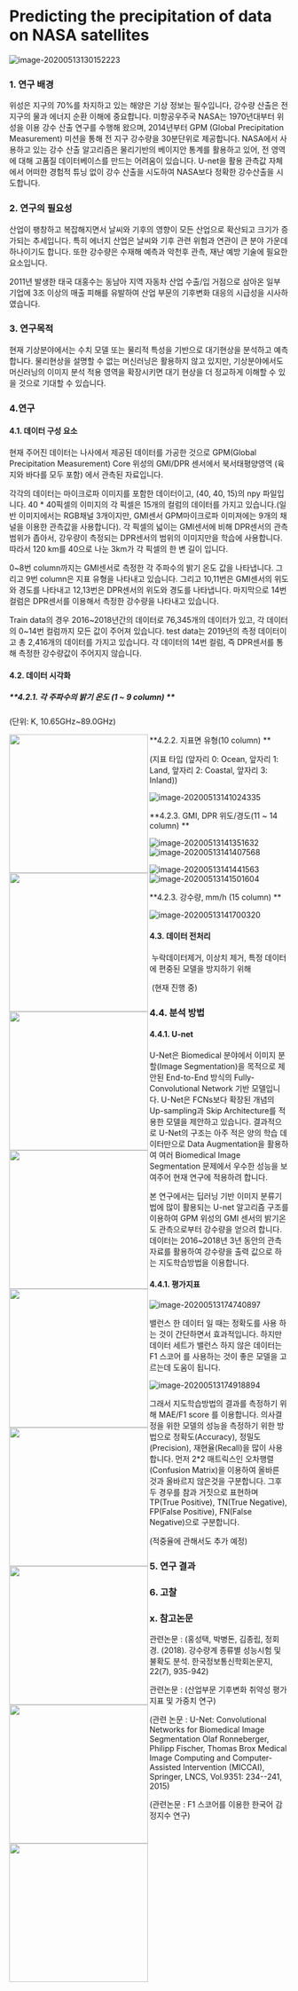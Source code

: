 # **Predicting the precipitation of data on NASA satellites**



![image-20200513130152223](C:\Users\hansol\AppData\Roaming\Typora\typora-user-images\image-20200513130152223.png)





### **1. 연구 배경**

  위성은 지구의 70%를 차지하고 있는 해양은 기상 정보는 필수입니다, 강수량 산출은 전지구의 물과 에너지 순환 이해에 중요합니다. 미항공우주국 NASA는 1970년대부터 위성을 이용 강수 산출 연구를 수행해 왔으며, 2014년부터 GPM (Global Precipitation Measurement) 미션을 통해 전 지구 강수량을 30분단위로 제공합니다. NASA에서 사용하고 있는 강수 산출 알고리즘은 물리기반의 베이지안 통계를 활용하고 있어, 전 영역에 대해 고품질 데이터베이스를 만드는 어려움이 있습니다. U-net을 활용 관측값 자체에서 어떠한 경험적 튜닝 없이 강수 산출을 시도하여 NASA보다 정확한 강수산출을 시도합니다.





### **2. 연구의 필요성**

  산업이 팽창하고 복잡해지면서 날씨와 기후의 영향이 모든 산업으로 확산되고 크기가 증가되는 추세입니다. 특히 에너지 산업은 날씨와 기후 관련 위험과 연관이 큰 분야 가운데 하나이기도 합니다. 또한 강수량은 수재해 예측과 악천후 관측, 재난 예방 기술에 필요한 요소입니다.

  2011년 발생한 태국 대홍수는 동남아 지역 자동차 산업 수출/입 거점으로 삼아온 일부 기업에 3조 이상의 매출 피해를 유발하여 산업 부문의 기후변화 대응의 시급성을 시사하였습니다.





### **3. 연구목적**

  현재 기상분야에서는 수치 모델 또는 물리적 특성을 기반으로 대기현상을 분석하고 예측합니다. 물리현상을 설명할 수 없는 머신러닝은 활용하지 않고 있지만, 기상분야에서도 머신러닝의 이미지 분석 적용 영역을 확장시키면 대기 현상을 더 정교하게 이해할 수 있을 것으로 기대할 수 있습니다. 





### **4.연구**

#### 4.1. 데이터 구성 요소

  현재 주어진 데이터는 나사에서 제공된 데이터를 가공한 것으로 GPM(Global Precipitation Measurement) Core 위성의 GMI/DPR 센서에서 북서태평양영역 (육지와 바다를 모두 포함) 에서 관측된 자료입니다.

  각각의 데이터는 마이크로파 이미지를 포함한 데이터이고, (40, 40, 15)의 npy 파일입니다.  40 * 40픽셀의 이미지의 각 픽셀은 15개의 컬럼의 데이터를 가지고 있습니다.(일반 이미지에서는 RGB채널 3개이지만, GMI센서 GPM마이크로파 이미져에는 9개의 채널을 이용한 관측값을 사용합니다). 각 픽셀의 넓이는 GMI센서에 비해 DPR센서의 관측범위가 좁아서, 강우량이 측정되는 DPR센서의 범위의 이미지만을 학습에 사용합니다. 따라서 120 km를 40으로 나눈 3km가 각 픽셀의 한 변 길이 입니다. 



  0~8번 column까지는 GMI센서로 측정한 각 주파수의 밝기 온도 값을 나타냅니다. 그리고 9번 column은 지표 유형을 나타내고 있습니다. 그리고 10,11번은 GMI센서의 위도와 경도를 나타내고 12,13번은 DPR센서의 위도와 경도를 나타냅니다. 마지막으로 14번컬럼은 DPR센서를 이용해서 측정한 강수량을 나타내고 있습니다. 



  Train data의 경우 2016~2018년간의 데이터로 76,345개의 데이터가 있고, 각 데이터의 0~14번 컬럼까지 모든 값이 주어져 있습니다.  test data는 2019년의 측정 데이터이고 총 2,416개의 데이터를 가지고 있습니다. 각 데이터의 14번 컬럼, 즉 DPR센서를 통해 측정한 강수량값이 주어지지 않습니다.



#### **4.2. 데이터 시각화**

##### **4.2.1. 각 주파수의 밝기 온도 (1 ~ 9 column) **

  (단위: K, 10.65GHz~89.0GHz)

<img src="C:\Users\hansol\AppData\Roaming\Typora\typora-user-images\image-20200513134743056.png" align="left" width="250" height="250"> <img src="C:\Users\hansol\AppData\Roaming\Typora\typora-user-images\image-20200513135738052.png" align="left" width="250" height="250">   <img src="C:\Users\hansol\AppData\Roaming\Typora\typora-user-images\image-20200513135815173.png" align="left" width="250" height="250">   <img src="C:\Users\hansol\AppData\Roaming\Typora\typora-user-images\image-20200513135846908.png" align="left" width="250" height="250">   <img src="C:\Users\hansol\AppData\Roaming\Typora\typora-user-images\image-20200513135942267.png" align="left" width="250" height="250">   <img src="C:\Users\hansol\AppData\Roaming\Typora\typora-user-images\image-20200513140031725.png" align="left" width="250" height="250">   <img src="C:\Users\hansol\AppData\Roaming\Typora\typora-user-images\image-20200513140120931.png" align="left" width="250" height="250">   <img src="C:\Users\hansol\AppData\Roaming\Typora\typora-user-images\image-20200513140209763.png" align="left" width="250" height="250">   <img src="C:\Users\hansol\AppData\Roaming\Typora\typora-user-images\image-20200513140322059.png" align="left" width="250" height="250">   









































**4.2.2. 지표면 유형(10 column) **

  (지표 타입 (앞자리 0: Ocean, 앞자리 1: Land, 앞자리 2: Coastal, 앞자리 3: Inland))

![image-20200513141024335](C:\Users\hansol\AppData\Roaming\Typora\typora-user-images\image-20200513141024335.png)





**4.2.3. GMI, DPR 위도/경도(11 ~ 14 column) **

![image-20200513141351632](C:\Users\hansol\AppData\Roaming\Typora\typora-user-images\image-20200513141351632.png) ![image-20200513141407568](C:\Users\hansol\AppData\Roaming\Typora\typora-user-images\image-20200513141407568.png)

![image-20200513141441563](C:\Users\hansol\AppData\Roaming\Typora\typora-user-images\image-20200513141441563.png) ![image-20200513141501604](C:\Users\hansol\AppData\Roaming\Typora\typora-user-images\image-20200513141501604.png)



**4.2.3. 강수량, mm/h (15 column) **

![image-20200513141700320](C:\Users\hansol\AppData\Roaming\Typora\typora-user-images\image-20200513141700320.png)





#### 4.3. 데이터 전처리

​	누락데이터제거, 이상치 제거, 특정 데이터에 편중된 모델을 방지하기 위해

​	(현재 진행 중)



### **4.4. 분석 방법**

#### **4.4.1. U-net**

  U-Net은 Biomedical 분야에서 이미지 분할(Image Segmentation)을 목적으로 제안된 End-to-End 방식의 Fully-Convolutional Network 기반 모델입니다. U-Net은 FCNs보다 확장된 개념의 Up-sampling과 Skip Architecture를 적용한 모델을 제안하고 있습니다. 결과적으로 U-Net의 구조는 아주 적은 양의 학습 데이터만으로 Data Augmentation을 활용하여 여러 Biomedical Image Segmentation 문제에서 우수한 성능을 보여주어 현재 연구에 적용하려 합니다.



  본 연구에서는 딥러닝 기반 이미지 분류기법에 많이 활용되는 U-net 알고리즘 구조를 이용하여 GPM 위성의 GMI 센서의 밝기온도 관측으로부터 강수량을 얻으려 합니다. 데이터는 2016~2018년 3년 동안의 관측 자료를 활용하여 강수량을 출력 값으로 하는 지도학습방법을 이용합니다.



#### **4.4.1. 평가지표**

![image-20200513174740897](C:\Users\hansol\AppData\Roaming\Typora\typora-user-images\image-20200513174740897.png)



  밸런스 한 데이터 일 때는 정확도를 사용 하는 것이 간단하면서 효과적입니다. 하지만 데이터 세트가 밸런스 하지 않은 데이터는 F1 스코어 를 사용하는 것이 좋은 모델을 고르는데 도움이 됩니다. 

![image-20200513174918894](C:\Users\hansol\AppData\Roaming\Typora\typora-user-images\image-20200513174918894.png)

  그래서 지도학습방법의 결과를 측정하기 위해 MAE/F1 score 를 이용합니다. 의사결정을 위한 모델의 성능을 측정하기 위한 방법으로 정확도(Accuracy), 정밀도 (Precision), 재현율(Recall)을 많이 사용합니다. 먼저 2*2 매트릭스인 오차행렬 (Confusion Matrix)을 이용하여 올바른 것과 올바르지 않은것을 구분합니다.  그후 두 경우를 참과 거짓으로 표현하며 TP(True Positive), TN(True Negative), FP(False Positive), FN(False Negative)으로 구분합니다.



(적중율에 관해서도 추가 예정)



### **5. 연구 결과**

### **6. 고찰**









### **x. 참고논문**

관련논문 : (홍성택, 박병돈, 김종립, 정회경. (2018). 강수량계 종류별 성능시험 및 불확도 분석. 한국정보통신학회논문지, 22(7), 935-942)

관련논문 : (산업부문 기후변화 취약성 평가지표 및 가중치 연구)

(관련 논문 : U-Net: Convolutional Networks for Biomedical Image Segmentation Olaf Ronneberger, Philipp Fischer, Thomas Brox Medical Image Computing and Computer-Assisted Intervention (MICCAI), Springer, LNCS, Vol.9351: 234--241, 2015)

(관련논문 : F1 스코어를 이용한 한국어 감정지수 연구)







